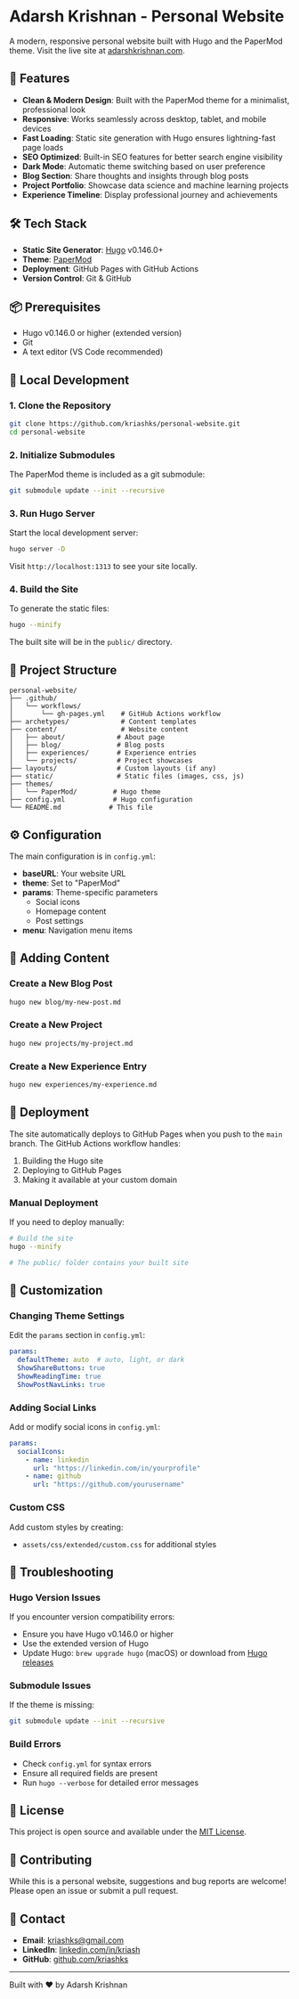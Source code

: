 # Adarsh Krishnan - Personal Website

A modern, responsive personal website built with Hugo and the PaperMod theme. Visit the live site at [adarshkrishnan.com](https://adarshkrishnan.com/).

## 🚀 Features

- **Clean & Modern Design**: Built with the PaperMod theme for a minimalist, professional look
- **Responsive**: Works seamlessly across desktop, tablet, and mobile devices
- **Fast Loading**: Static site generation with Hugo ensures lightning-fast page loads
- **SEO Optimized**: Built-in SEO features for better search engine visibility
- **Dark Mode**: Automatic theme switching based on user preference
- **Blog Section**: Share thoughts and insights through blog posts
- **Project Portfolio**: Showcase data science and machine learning projects
- **Experience Timeline**: Display professional journey and achievements

## 🛠️ Tech Stack

- **Static Site Generator**: [Hugo](https://gohugo.io/) v0.146.0+
- **Theme**: [PaperMod](https://github.com/adityatelange/hugo-PaperMod)
- **Deployment**: GitHub Pages with GitHub Actions
- **Version Control**: Git & GitHub

## 📦 Prerequisites

- Hugo v0.146.0 or higher (extended version)
- Git
- A text editor (VS Code recommended)

## 🔧 Local Development

### 1. Clone the Repository

```bash
git clone https://github.com/kriashks/personal-website.git
cd personal-website
```

### 2. Initialize Submodules

The PaperMod theme is included as a git submodule:

```bash
git submodule update --init --recursive
```

### 3. Run Hugo Server

Start the local development server:

```bash
hugo server -D
```

Visit `http://localhost:1313` to see your site locally.

### 4. Build the Site

To generate the static files:

```bash
hugo --minify
```

The built site will be in the `public/` directory.

## 📁 Project Structure

```
personal-website/
├── .github/
│   └── workflows/
│       └── gh-pages.yml    # GitHub Actions workflow
├── archetypes/             # Content templates
├── content/                # Website content
│   ├── about/             # About page
│   ├── blog/              # Blog posts
│   ├── experiences/       # Experience entries
│   └── projects/          # Project showcases
├── layouts/               # Custom layouts (if any)
├── static/                # Static files (images, css, js)
├── themes/
│   └── PaperMod/         # Hugo theme
├── config.yml            # Hugo configuration
└── README.md            # This file
```

## ⚙️ Configuration

The main configuration is in `config.yml`:

- **baseURL**: Your website URL
- **theme**: Set to "PaperMod"
- **params**: Theme-specific parameters
  - Social icons
  - Homepage content
  - Post settings
- **menu**: Navigation menu items

## 📝 Adding Content

### Create a New Blog Post

```bash
hugo new blog/my-new-post.md
```

### Create a New Project

```bash
hugo new projects/my-project.md
```

### Create a New Experience Entry

```bash
hugo new experiences/my-experience.md
```

## 🚀 Deployment

The site automatically deploys to GitHub Pages when you push to the `main` branch. The GitHub Actions workflow handles:

1. Building the Hugo site
2. Deploying to GitHub Pages
3. Making it available at your custom domain

### Manual Deployment

If you need to deploy manually:

```bash
# Build the site
hugo --minify

# The public/ folder contains your built site
```

## 🎨 Customization

### Changing Theme Settings

Edit the `params` section in `config.yml`:

```yaml
params:
  defaultTheme: auto  # auto, light, or dark
  ShowShareButtons: true
  ShowReadingTime: true
  ShowPostNavLinks: true
```

### Adding Social Links

Add or modify social icons in `config.yml`:

```yaml
params:
  socialIcons:
    - name: linkedin
      url: "https://linkedin.com/in/yourprofile"
    - name: github
      url: "https://github.com/yourusername"
```

### Custom CSS

Add custom styles by creating:
- `assets/css/extended/custom.css` for additional styles

## 🐛 Troubleshooting

### Hugo Version Issues

If you encounter version compatibility errors:
- Ensure you have Hugo v0.146.0 or higher
- Use the extended version of Hugo
- Update Hugo: `brew upgrade hugo` (macOS) or download from [Hugo releases](https://github.com/gohugoio/hugo/releases)

### Submodule Issues

If the theme is missing:
```bash
git submodule update --init --recursive
```

### Build Errors

- Check `config.yml` for syntax errors
- Ensure all required fields are present
- Run `hugo --verbose` for detailed error messages

## 📄 License

This project is open source and available under the [MIT License](LICENSE).

## 🤝 Contributing

While this is a personal website, suggestions and bug reports are welcome! Please open an issue or submit a pull request.

## 📧 Contact

- **Email**: kriashks@gmail.com
- **LinkedIn**: [linkedin.com/in/kriash](https://www.linkedin.com/in/kriash/)
- **GitHub**: [github.com/kriashks](https://github.com/kriashks)

---

Built with ❤️ by Adarsh Krishnan
